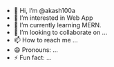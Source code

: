 - 👋 Hi, I’m @akash100a
- 👀 I’m interested in Web App
- 🌱 I’m currently learning MERN.
- 💞️ I’m looking to collaborate on ...
- 📫 How to reach me ...
- 😄 Pronouns: ...
- ⚡ Fun fact: ...

<!---
akash100a/akash100a is a ✨ special ✨ repository because its `README.md` (this file) appears on your GitHub profile.
You can click the Preview link to take a look at your changes.
--->
